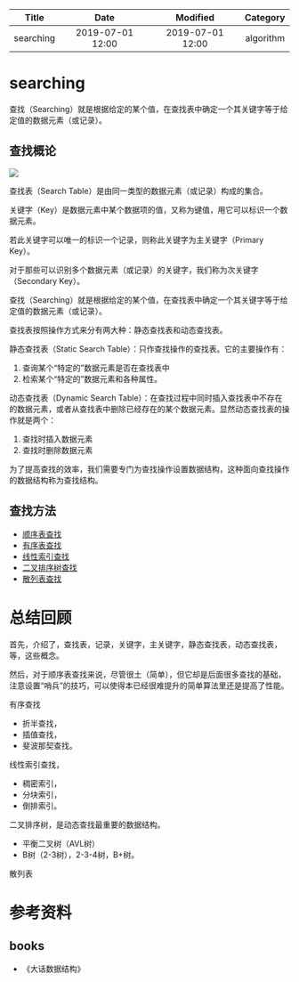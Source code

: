 
| Title                | Date             | Modified         | Category          |
|:--------------------:|:----------------:|:----------------:|:-----------------:|
| searching            | 2019-07-01 12:00 | 2019-07-01 12:00 | algorithm         |


# searching


查找（Searching）就是根据给定的某个值，在查找表中确定一个其关键字等于给定值的数据元素（或记录）。



## 查找概论




![](./images/searching_01.png)


查找表（Search Table）是由同一类型的数据元素（或记录）构成的集合。

关键字（Key）是数据元素中某个数据项的值，又称为键值，用它可以标识一个数据元素。

若此关键字可以唯一的标识一个记录，则称此关键字为主关键字（Primary Key）。

对于那些可以识别多个数据元素（或记录）的关键字，我们称为次关键字（Secondary Key）。

查找（Searching）就是根据给定的某个值，在查找表中确定一个其关键字等于给定值的数据元素（或记录）。





查找表按照操作方式来分有两大种：静态查找表和动态查找表。

静态查找表（Static Search Table）：只作查找操作的查找表。它的主要操作有：
1. 查询某个“特定的”数据元素是否在查找表中
2. 检索某个“特定的”数据元素和各种属性。

动态查找表（Dynamic Search Table）：在查找过程中同时插入查找表中不存在的数据元素，或者从查找表中删除已经存在的某个数据元素。显然动态查找表的操作就是两个：
1. 查找时插入数据元素
2. 查找时删除数据元素


为了提高查找的效率，我们需要专门为查找操作设置数据结构，这种面向查找操作的数据结构称为查找结构。




## 查找方法

- [顺序表查找](./sequential_search.md)
- [有序表查找](./sorted_search.md)
- [线性索引查找](./index_search.md)
- [二叉排序树查找](./binary_sort_tree_search.md)
- [散列表查找](./hash_search.md)





# 总结回顾


首先，介绍了，查找表，记录，关键字，主关键字，静态查找表，动态查找表，等，这些概念。

然后，对于顺序表查找来说，尽管很土（简单），但它却是后面很多查找的基础，
注意设置“哨兵”的技巧，可以使得本已经很难提升的简单算法里还是提高了性能。

有序查找
- 折半查找，
- 插值查找，
- 斐波那契查找。

线性索引查找，
- 稠密索引，
- 分块索引，
- 倒排索引。

二叉排序树，是动态查找最重要的数据结构。
- 平衡二叉树（AVL树）
- B树（2-3树），2-3-4树，B+树。



散列表



# 参考资料
## books
- 《大话数据结构》